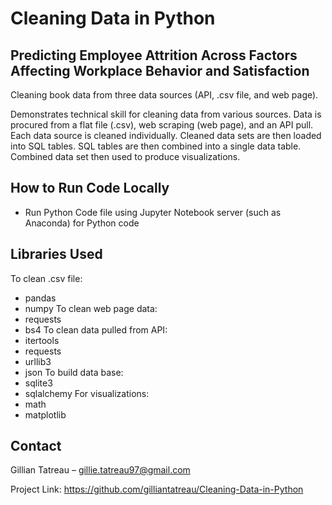 # Cleaning Data in Python
## Predicting Employee Attrition Across Factors Affecting Workplace Behavior and Satisfaction
Cleaning book data from three data sources (API, .csv file, and web page).

Demonstrates technical skill for cleaning data from various sources. Data is procured from a flat file (.csv), web scraping (web page), and an API pull. 
Each data source is cleaned individually. Cleaned data sets are then loaded into SQL tables. SQL tables are then combined into a single data table. 
Combined data set then used to produce visualizations. 

## How to Run Code Locally
- Run Python Code file using Jupyter Notebook server (such as Anaconda) for Python code

## Libraries Used
To clean .csv file:
- pandas
- numpy
To clean web page data:
- requests
- bs4
To clean data pulled from API:
- itertools
- requests
- urllib3
- json
To build data base:
- sqlite3
- sqlalchemy
For visualizations:
- math
- matplotlib

## Contact
Gillian Tatreau – gillie.tatreau97@gmail.com

Project Link: https://github.com/gilliantatreau/Cleaning-Data-in-Python
